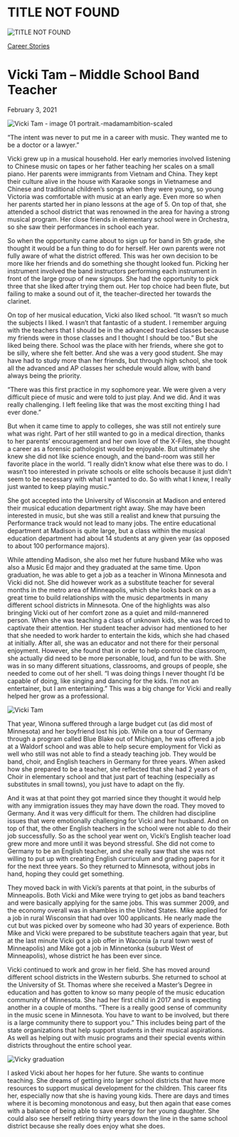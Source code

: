 # TITLE NOT FOUND

![TITLE NOT FOUND](https://madamambition.com/wp-content/uploads/2023/01/Vicki-Tam-image-01-portrait.-madamambition-scaled-1.jpg)

[Career Stories](https://madamambition.com/category/career-stories/)

Vicki Tam – Middle School Band Teacher
======================================

February 3, 2021

![](https://madamambition.com/wp-content/uploads/2023/01/Vicki-Tam-image-01-portrait.-madamambition-scaled-1.jpg "Vicki Tam - image 01 portrait.-madamambition-scaled")

“The intent was never to put me in a career with music. They wanted me to be a doctor or a lawyer.”

Vicki grew up in a musical household. Her early memories involved listening to Chinese music on tapes or her father teaching her scales on a small piano. Her parents were immigrants from Vietnam and China. They kept their culture alive in the house with Karaoke songs in Vietnamese and Chinese and traditional children’s songs when they were young, so young Victoria was comfortable with music at an early age. Even more so when her parents started her in piano lessons at the age of 5. On top of that, she attended a school district that was renowned in the area for having a strong musical program. Her close friends in elementary school were in Orchestra, so she saw their performances in school each year.

So when the opportunity came about to sign up for band in 5th grade, she thought it would be a fun thing to do for herself. Her own parents were not fully aware of what the district offered. This was her own decision to be more like her friends and do something she thought looked fun. Picking her instrument involved the band instructors performing each instrument in front of the large group of new signups. She had the opportunity to pick three that she liked after trying them out. Her top choice had been flute, but failing to make a sound out of it, the teacher-directed her towards the clarinet.

On top of her musical education, Vicki also liked school. “It wasn’t so much the subjects I liked. I wasn’t that fantastic of a student. I remember arguing with the teachers that I should be in the advanced tracked classes because my friends were in those classes and I thought I should be too.” But she liked being there. School was the place with her friends, where she got to be silly, where she felt better. And she was a very good student. She may have had to study more than her friends, but through high school, she took all the advanced and AP classes her schedule would allow, with band always being the priority.

“There was this first practice in my sophomore year. We were given a very difficult piece of music and were told to just play. And we did. And it was really challenging. I left feeling like that was the most exciting thing I had ever done.”

But when it came time to apply to colleges, she was still not entirely sure what was right. Part of her still wanted to go in a medical direction, thanks to her parents’ encouragement and her own love of the X-Files, she thought a career as a forensic pathologist would be enjoyable. But ultimately she knew she did not like science enough, and the band-room was still her favorite place in the world. “I really didn’t know what else there was to do. I wasn’t too interested in private schools or elite schools because it just didn’t seem to be necessary with what I wanted to do. So with what I knew, I really just wanted to keep playing music.”

She got accepted into the University of Wisconsin at Madison and entered their musical education department right away. She may have been interested in music, but she was still a realist and knew that pursuing the Performance track would not lead to many jobs. The entire educational department at Madison is quite large, but a class within the musical education department had about 14 students at any given year (as opposed to about 100 performance majors).

While attending Madison, she also met her future husband Mike who was also a Music Ed major and they graduated at the same time. Upon graduation, he was able to get a job as a teacher in Winona Minnesota and Vicki did not. She did however work as a substitute teacher for several months in the metro area of Minneapolis, which she looks back on as a great time to build relationships with the music departments in many different school districts in Minnesota. One of the highlights was also bringing Vicki out of her comfort zone as a quiet and mild-mannered person. When she was teaching a class of unknown kids, she was forced to captivate their attention. Her student teacher advisor had mentioned to her that she needed to work harder to entertain the kids, which she had chased at initially. After all, she was an educator and not there for their personal enjoyment. However, she found that in order to help control the classroom, she actually did need to be more personable, loud, and fun to be with. She was in so many different situations, classrooms, and groups of people, she needed to come out of her shell. “I was doing things I never thought I’d be capable of doing, like singing and dancing for the kids. I’m not an entertainer, but I am entertaining.” This was a big change for Vicki and really helped her grow as a professional.

![](https://madamambition.com/wp-content/uploads/2023/01/Vicki-Tam.png "Vicki Tam")

That year, Winona suffered through a large budget cut (as did most of Minnesota) and her boyfriend lost his job. While on a tour of Germany through a program called Blue Blake out of Michigan, he was offered a job at a Waldorf school and was able to help secure employment for Vicki as well who still was not able to find a steady teaching job. They would be band, choir, and English teachers in Germany for three years. When asked how she prepared to be a teacher, she reflected that she had 2 years of Choir in elementary school and that just part of teaching (especially as substitutes in small towns), you just have to adapt on the fly.

And it was at that point they got married since they thought it would help with any immigration issues they may have down the road. They moved to Germany. And it was very difficult for them. The children had discipline issues that were emotionally challenging for Vicki and her husband. And on top of that, the other English teachers in the school were not able to do their job successfully. So as the school year went on, Vicki’s English teacher load grew more and more until it was beyond stressful. She did not come to Germany to be an English teacher, and she really saw that she was not willing to put up with creating English curriculum and grading papers for it for the next three years. So they returned to Minnesota, without jobs in hand, hoping they could get something.

They moved back in with Vicki’s parents at that point, in the suburbs of Minneapolis. Both Vicki and Mike were trying to get jobs as band teachers and were basically applying for the same jobs. This was summer 2009, and the economy overall was in shambles in the United States. Mike applied for a job in rural Wisconsin that had over 100 applicants. He nearly made the cut but was picked over by someone who had 30 years of experience. Both Mike and Vicki were prepared to be substitute teachers again that year, but at the last minute Vicki got a job offer in Waconia (a rural town west of Minneapolis) and Mike got a job in Minnetonka (suburb West of Minneapolis), whose district he has been ever since.

Vicki continued to work and grow in her field. She has moved around different school districts in the Western suburbs. She returned to school at the University of St. Thomas where she received a Master’s Degree in education and has gotten to know so many people of the music education community of Minnesota. She had her first child in 2017 and is expecting another in a couple of months. “There is a really good sense of community in the music scene in Minnesota. You have to want to be involved, but there is a large community there to support you.” This includes being part of the state organizations that help support students in their musical aspirations. As well as helping out with music programs and their special events within districts throughout the entire school year.

![](https://madamambition.com/wp-content/uploads/2023/01/Vicky-graduation.png "Vicky graduation")

I asked Vicki about her hopes for her future. She wants to continue teaching. She dreams of getting into larger school districts that have more resources to support musical development for the children. This career fits her, especially now that she is having young kids. There are days and times where it is becoming monotonous and easy, but then again that ease comes with a balance of being able to save energy for her young daughter. She could also see herself retiring thirty years down the line in the same school district because she really does enjoy what she does.